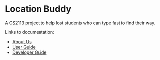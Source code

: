 # Location Buddy

A CS2113 project to help lost students who can type fast to find their way.

Links to documentation:
* [About Us](docs/AboutUs.md)
* [User Guide](docs/UserGuide.md)
* [Developer Guide](docs/DeveloperGuide.md)